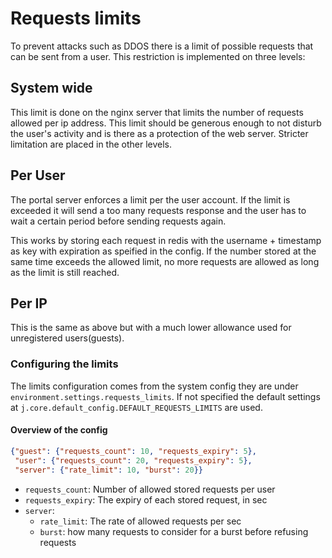 # Requests limits

To prevent attacks such as DDOS there is a limit of possible requests that can be sent from a user.
This restriction is implemented on three levels:

## System wide

This limit is done on the nginx server that limits the number of requests allowed per ip address.
This limit should be generous enough to not disturb the user's activity and is there as a protection of the web server.
Stricter limitation are placed in the other levels.

## Per User

The portal server enforces a limit per the user account. If the limit is exceeded it will send a too many requests response and the user has to wait a certain period before sending requests again.

This works by storing each request in redis with the username + timestamp as key with expiration as speified in the config.
If the number stored at the same time exceeds the allowed limit, no more requests are allowed as long as the limit is still reached.

## Per IP

This is the same as above but with a much lower allowance used for unregistered users(guests).

### Configuring the limits

The limits configuration comes from the system config they are under `environment.settings.requests_limits`.
If not specified the default settings at `j.core.default_config.DEFAULT_REQUESTS_LIMITS` are used.

#### Overview of the config

```json
{"guest": {"requests_count": 10, "requests_expiry": 5},
 "user": {"requests_count": 20, "requests_expiry": 5},
 "server": {"rate_limit": 10, "burst": 20}}
```

- `requests_count`: Number of allowed stored requests per user
- `requests_expiry`: The expiry of each stored request, in sec
- `server`:
  - `rate_limit`: The rate of allowed requests per sec
  - `burst`: how many requests to consider for a burst before refusing requests
